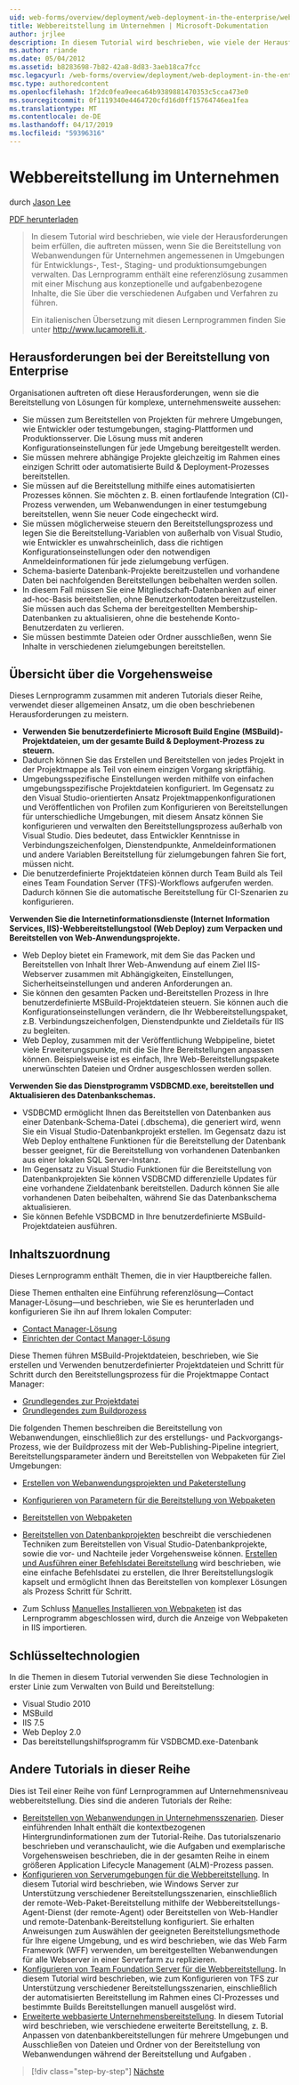 ```yaml
---
uid: web-forms/overview/deployment/web-deployment-in-the-enterprise/web-deployment-in-the-enterprise
title: Webbereitstellung im Unternehmen | Microsoft-Dokumentation
author: jrjlee
description: In diesem Tutorial wird beschrieben, wie viele der Herausforderungen beim erfüllen, die Sie begegnen, wenn Sie die Bereitstellung von Webanwendungen für Unternehmen, bei verwalten...
ms.author: riande
ms.date: 05/04/2012
ms.assetid: b8283698-7b82-42a8-8d83-3aeb18ca7fcc
msc.legacyurl: /web-forms/overview/deployment/web-deployment-in-the-enterprise/web-deployment-in-the-enterprise
msc.type: authoredcontent
ms.openlocfilehash: 1f2dc0fea9eeca64b9389881470353c5cca473e0
ms.sourcegitcommit: 0f1119340e4464720cfd16d0ff15764746ea1fea
ms.translationtype: MT
ms.contentlocale: de-DE
ms.lasthandoff: 04/17/2019
ms.locfileid: "59396316"
---
```

# <a name="web-deployment-in-the-enterprise"></a>Webbereitstellung im Unternehmen

durch [Jason Lee](https://github.com/jrjlee)

[PDF herunterladen](https://msdnshared.blob.core.windows.net/media/MSDNBlogsFS/prod.evol.blogs.msdn.com/CommunityServer.Blogs.Components.WeblogFiles/00/00/00/63/56/8130.DeployingWebAppsInEnterpriseScenarios.pdf)

> In diesem Tutorial wird beschrieben, wie viele der Herausforderungen beim erfüllen, die auftreten müssen, wenn Sie die Bereitstellung von Webanwendungen für Unternehmen angemessenen in Umgebungen für Entwicklungs-, Test-, Staging- und produktionsumgebungen verwalten. Das Lernprogramm enthält eine referenzlösung zusammen mit einer Mischung aus konzeptionelle und aufgabenbezogene Inhalte, die Sie über die verschiedenen Aufgaben und Verfahren zu führen.
> 
> Ein italienischen Übersetzung mit diesen Lernprogrammen finden Sie unter [ http://www.lucamorelli.it ](http://www.lucamorelli.it).


## <a name="enterprise-deployment-challenges"></a>Herausforderungen bei der Bereitstellung von Enterprise

Organisationen auftreten oft diese Herausforderungen, wenn sie die Bereitstellung von Lösungen für komplexe, unternehmensweite aussehen:

- Sie müssen zum Bereitstellen von Projekten für mehrere Umgebungen, wie Entwickler oder testumgebungen, staging-Plattformen und Produktionsserver. Die Lösung muss mit anderen Konfigurationseinstellungen für jede Umgebung bereitgestellt werden.
- Sie müssen mehrere abhängige Projekte gleichzeitig im Rahmen eines einzigen Schritt oder automatisierte Build & Deployment-Prozesses bereitstellen.
- Sie müssen auf die Bereitstellung mithilfe eines automatisierten Prozesses können. Sie möchten z. B. einen fortlaufende Integration (CI)-Prozess verwenden, um Webanwendungen in einer testumgebung bereitstellen, wenn Sie neuer Code eingecheckt wird.
- Sie müssen möglicherweise steuern den Bereitstellungsprozess und legen Sie die Bereitstellung-Variablen von außerhalb von Visual Studio, wie Entwickler es unwahrscheinlich, dass die richtigen Konfigurationseinstellungen oder den notwendigen Anmeldeinformationen für jede zielumgebung verfügen.
- Schema-basierte Datenbank-Projekte bereitzustellen und vorhandene Daten bei nachfolgenden Bereitstellungen beibehalten werden sollen.
- In diesem Fall müssen Sie eine Mitgliedschaft-Datenbanken auf einer ad-hoc-Basis bereitstellen, ohne Benutzerkontodaten bereitzustellen. Sie müssen auch das Schema der bereitgestellten Membership-Datenbanken zu aktualisieren, ohne die bestehende Konto-Benutzerdaten zu verlieren.
- Sie müssen bestimmte Dateien oder Ordner ausschließen, wenn Sie Inhalte in verschiedenen zielumgebungen bereitstellen.

## <a name="overview-of-approach"></a>Übersicht über die Vorgehensweise

Dieses Lernprogramm zusammen mit anderen Tutorials dieser Reihe, verwendet dieser allgemeinen Ansatz, um die oben beschriebenen Herausforderungen zu meistern.

- **Verwenden Sie benutzerdefinierte Microsoft Build Engine (MSBuild)-Projektdateien, um der gesamte Build & Deployment-Prozess zu steuern.**
- Dadurch können Sie das Erstellen und Bereitstellen von jedes Projekt in der Projektmappe als Teil von einem einzigen Vorgang skriptfähig.
- Umgebungsspezifische Einstellungen werden mithilfe von einfachen umgebungsspezifische Projektdateien konfiguriert. Im Gegensatz zu den Visual Studio-orientierten Ansatz Projektmappenkonfigurationen und Veröffentlichen von Profilen zum Konfigurieren von Bereitstellungen für unterschiedliche Umgebungen, mit diesem Ansatz können Sie konfigurieren und verwalten den Bereitstellungsprozess außerhalb von Visual Studio. Dies bedeutet, dass Entwickler Kenntnisse in Verbindungszeichenfolgen, Dienstendpunkte, Anmeldeinformationen und andere Variablen Bereitstellung für zielumgebungen fahren Sie fort, müssen nicht.
- Die benutzerdefinierte Projektdateien können durch Team Build als Teil eines Team Foundation Server (TFS)-Workflows aufgerufen werden. Dadurch können Sie die automatische Bereitstellung für CI-Szenarien zu konfigurieren.

**Verwenden Sie die Internetinformationsdienste (Internet Information Services, IIS)-Webbereitstellungstool (Web Deploy) zum Verpacken und Bereitstellen von Web-Anwendungsprojekte.**

- Web Deploy bietet ein Framework, mit dem Sie das Packen und Bereitstellen von Inhalt Ihrer Web-Anwendung auf einem Ziel IIS-Webserver zusammen mit Abhängigkeiten, Einstellungen, Sicherheitseinstellungen und anderen Anforderungen an.
- Sie können den gesamten Packen und-Bereitstellen Prozess in Ihre benutzerdefinierte MSBuild-Projektdateien steuern. Sie können auch die Konfigurationseinstellungen verändern, die Ihr Webbereitstellungspaket, z.B. Verbindungszeichenfolgen, Dienstendpunkte und Zieldetails für IIS zu begleiten.
- Web Deploy, zusammen mit der Veröffentlichung Webpipeline, bietet viele Erweiterungspunkte, mit die Sie Ihre Bereitstellungen anpassen können. Beispielsweise ist es einfach, Ihre Web-Bereitstellungspakete unerwünschten Dateien und Ordner ausgeschlossen werden sollen.

**Verwenden Sie das Dienstprogramm VSDBCMD.exe, bereitstellen und Aktualisieren des Datenbankschemas.**

- VSDBCMD ermöglicht Ihnen das Bereitstellen von Datenbanken aus einer Datenbank-Schema-Datei (.dbschema), die generiert wird, wenn Sie ein Visual Studio-Datenbankprojekt erstellen. Im Gegensatz dazu ist Web Deploy enthaltene Funktionen für die Bereitstellung der Datenbank besser geeignet, für die Bereitstellung von vorhandenen Datenbanken aus einer lokalen SQL Server-Instanz.
- Im Gegensatz zu Visual Studio Funktionen für die Bereitstellung von Datenbankprojekten Sie können VSDBCMD differenzielle Updates für eine vorhandene Zieldatenbank bereitstellen. Dadurch können Sie alle vorhandenen Daten beibehalten, während Sie das Datenbankschema aktualisieren.
- Sie können Befehle VSDBCMD in Ihre benutzerdefinierte MSBuild-Projektdateien ausführen.

## <a name="content-map"></a>Inhaltszuordnung

Dieses Lernprogramm enthält Themen, die in vier Hauptbereiche fallen.

Diese Themen enthalten eine Einführung referenzlösung&#x2014;Contact Manager-Lösung&#x2014;und beschrieben, wie Sie es herunterladen und konfigurieren Sie ihn auf Ihrem lokalen Computer:

- [Contact Manager-Lösung](the-contact-manager-solution.md)
- [Einrichten der Contact Manager-Lösung](setting-up-the-contact-manager-solution.md)

Diese Themen führen MSBuild-Projektdateien, beschrieben, wie Sie erstellen und Verwenden benutzerdefinierter Projektdateien und Schritt für Schritt durch den Bereitstellungsprozess für die Projektmappe Contact Manager:

- [Grundlegendes zur Projektdatei](understanding-the-project-file.md)
- [Grundlegendes zum Buildprozess](understanding-the-build-process.md)

Die folgenden Themen beschreiben die Bereitstellung von Webanwendungen, einschließlich zur des erstellungs- und Packvorgangs-Prozess, wie der Buildprozess mit der Web-Publishing-Pipeline integriert, Bereitstellungsparameter ändern und Bereitstellen von Webpaketen für Ziel Umgebungen:

- [Erstellen von Webanwendungsprojekten und Paketerstellung](building-and-packaging-web-application-projects.md)
- [Konfigurieren von Parametern für die Bereitstellung von Webpaketen](configuring-parameters-for-web-package-deployment.md)
- [Bereitstellen von Webpaketen](deploying-web-packages.md)

- [Bereitstellen von Datenbankprojekten](deploying-database-projects.md) beschreibt die verschiedenen Techniken zum Bereitstellen von Visual Studio-Datenbankprojekte, sowie die vor- und Nachteile jeder Vorgehensweise können. [Erstellen und Ausführen einer Befehlsdatei Bereitstellung](creating-and-running-a-deployment-command-file.md) wird beschrieben, wie eine einfache Befehlsdatei zu erstellen, die Ihrer Bereitstellungslogik kapselt und ermöglicht Ihnen das Bereitstellen von komplexer Lösungen als Prozess Schritt für Schritt.
- Zum Schluss [Manuelles Installieren von Webpaketen](manually-installing-web-packages.md) ist das Lernprogramm abgeschlossen wird, durch die Anzeige von Webpaketen in IIS importieren.

## <a name="key-technologies"></a>Schlüsseltechnologien

In die Themen in diesem Tutorial verwenden Sie diese Technologien in erster Linie zum Verwalten von Build und Bereitstellung:

- Visual Studio 2010
- MSBuild
- IIS 7.5
- Web Deploy 2.0
- Das bereitstellungshilfsprogramm für VSDBCMD.exe-Datenbank

## <a name="other-tutorials-in-this-series"></a>Andere Tutorials in dieser Reihe

Dies ist Teil einer Reihe von fünf Lernprogrammen auf Unternehmensniveau webbereitstellung. Dies sind die anderen Tutorials der Reihe:

- [Bereitstellen von Webanwendungen in Unternehmensszenarien](../deploying-web-applications-in-enterprise-scenarios/deploying-web-applications-in-enterprise-scenarios.md). Dieser einführenden Inhalt enthält die kontextbezogenen Hintergrundinformationen zum der Tutorial-Reihe. Das tutorialszenario beschrieben und veranschaulicht, wie die Aufgaben und exemplarische Vorgehensweisen beschrieben, die in der gesamten Reihe in einem größeren Application Lifecycle Management (ALM)-Prozess passen.
- [Konfigurieren von Serverumgebungen für die Webbereitstellung](../configuring-server-environments-for-web-deployment/configuring-server-environments-for-web-deployment.md). In diesem Tutorial wird beschrieben, wie Windows Server zur Unterstützung verschiedener Bereitstellungsszenarien, einschließlich der remote-Web-Paket-Bereitstellung mithilfe der Webbereitstellungs-Agent-Dienst (der remote-Agent) oder Bereitstellen von Web-Handler und remote-Datenbank-Bereitstellung konfiguriert. Sie erhalten Anweisungen zum Auswählen der geeigneten Bereitstellungsmethode für Ihre eigene Umgebung, und es wird beschrieben, wie das Web Farm Framework (WFF) verwenden, um bereitgestellten Webanwendungen für alle Webserver in einer Serverfarm zu replizieren.
- [Konfigurieren von Team Foundation Server für die Webbereitstellung](../configuring-team-foundation-server-for-web-deployment/configuring-team-foundation-server-for-web-deployment.md). In diesem Tutorial wird beschrieben, wie zum Konfigurieren von TFS zur Unterstützung verschiedener Bereitstellungsszenarien, einschließlich der automatisierten Bereitstellung im Rahmen eines CI-Prozesses und bestimmte Builds Bereitstellungen manuell ausgelöst wird.
- [Erweiterte webbasierte Unternehmensbereitstellung](../advanced-enterprise-web-deployment/advanced-enterprise-web-deployment.md). In diesem Tutorial wird beschrieben, wie verschiedene erweiterte Bereitstellung, z. B. Anpassen von datenbankbereitstellungen für mehrere Umgebungen und Ausschließen von Dateien und Ordner von der Bereitstellung von Webanwendungen während der Bereitstellung und Aufgaben .

> [!div class="step-by-step"]
> [Nächste](the-contact-manager-solution.md)
